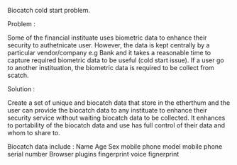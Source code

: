 Biocatch cold start problem. 

Problem :

Some of the financial instituate uses biometric data to enhance their security to authetnicate user. However, the data is kept centrally by a particular vendor/company e.g Bank and it takes a reasonable time to capture required biometric data to be useful (cold start issue). If a user go to another instituation, the biometric data is required to be collect from scatch.

Solution :

Create a set of unique and biocatch data that store in the etherthum and the user can provide the biocatch data to any instituate to enhance their security service without waiting biocatch data to be collected. It enhances to portability of the biocatch data and use has full control of their data and whom to share to. 

Biocatch data include :
Name
Age
Sex
mobile phone model
mobile phone serial number
Browser plugins
fingerprint
voice fignerprint

